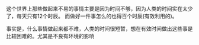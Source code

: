 这个世界上那些做起来不易的事情主要是因为时间不够，因为人类的时间实在太少了，每天只有12个时辰。 而做好一件事怎么的也得百个时辰(有效利用的)。

  

  

  

事实是，什么事情做起来都不难，人类的时间很短暂，想在有效时间做出这些事是比较困难的。尤其是不良有环境的影响